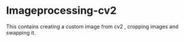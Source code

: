 # Imageprocessing-cv2
This contains creating a custom image from cv2 , cropping images and swapping it.
